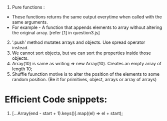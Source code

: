 1. Pure functions :

- These functions returns the same output everytime when called with the same arguments.
- For example - A function that appends elements to array without altering the original array.
  [refer [1] in question3.js]

2. '.push' method mutates arrays and objects. Use spread operator instead.
3. We cannot sort objects, but we can sort the properties inside those objects.
4. Array(10) is same as writing => new Array(10). Creates an empty array of length 10;
5. Shuffle fuunction motive is to alter the position of the elements to some random position. (Be it for primitives, object, arrays or array of arrays)

# Efficient Code snippets:

1.  [...Array(end - start + 1).keys()].map((el) => el + start);
